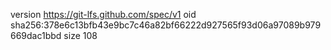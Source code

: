 version https://git-lfs.github.com/spec/v1
oid sha256:378e6c13bfb43e9bc7c46a82bf66222d927565f93d06a97089b979669dac1bbd
size 108
